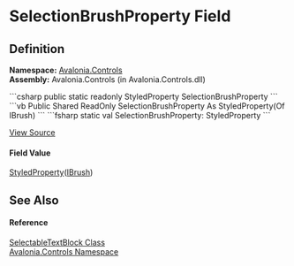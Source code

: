 # SelectionBrushProperty Field




## Definition
**Namespace:** <a href="N_Avalonia_Controls">Avalonia.Controls</a>  
**Assembly:** Avalonia.Controls (in Avalonia.Controls.dll)

<Tabs groupId="api-code-preview">
<TabItem value="csharp" label="C#">
```csharp
public static readonly StyledProperty<IBrush?> SelectionBrushProperty
```
</TabItem>
<TabItem value="vb" label="VB">
```vb
Public Shared ReadOnly SelectionBrushProperty As StyledProperty(Of IBrush)
```
</TabItem>
<TabItem value="fsharp" label="F#">
```fsharp
static val SelectionBrushProperty: StyledProperty<IBrush>
```
</TabItem>
</Tabs>



<a href="https://github.com/AvaloniaUI/Avalonia/tree/master/src/Avalonia.Controls/SelectableTextBlock.cs" title="View the source code">View Source</a>



#### Field Value
<a href="T_Avalonia_StyledProperty_1">StyledProperty</a>(<a href="T_Avalonia_Media_IBrush">IBrush</a>)

## See Also


#### Reference
<a href="T_Avalonia_Controls_SelectableTextBlock">SelectableTextBlock Class</a>  
<a href="N_Avalonia_Controls">Avalonia.Controls Namespace</a>  

